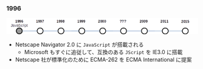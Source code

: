### 1996

![timeline](resources/history-1996.png)

* Netscape Navigator 2.0 に `JavaScript` が搭載される
  - Microsoft もすぐに追従して、互換のある `JScript` を IE3.0 に搭載
* Netscape 社が標準化のために ECMA-262 を ECMA International に提案
